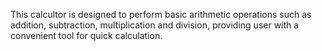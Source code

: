 This calcultor is designed to perform basic arithmetic operations such as addition, subtraction, multiplication and division, providing user with a convenient tool for quick calculation. 
